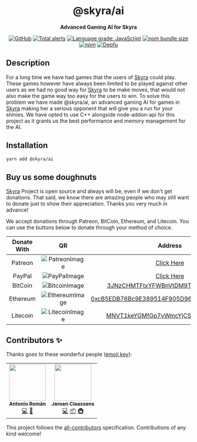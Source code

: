 <div align="center">

# @skyra/ai

**Advanced Gaming AI for Skyra**

[![GitHub](https://img.shields.io/github/license/skyra-project/ai)](https://github.com/skyra-project/ai/blob/main/LICENSE.md)
[![Total alerts](https://img.shields.io/lgtm/alerts/g/skyra-project/ai.svg?logo=lgtm&logoWidth=18)](https://lgtm.com/projects/g/skyra-project/ai/alerts/)
[![Language grade: JavaScript](https://img.shields.io/lgtm/grade/javascript/g/skyra-project/ai.svg?logo=lgtm&logoWidth=18)](https://lgtm.com/projects/g/skyra-project/ai/context:javascript)
[![npm bundle size](https://img.shields.io/bundlephobia/min/@skyra/ai?logo=webpack&style=flat-square)](https://bundlephobia.com/result?p=@skyra/ai)
[![npm](https://img.shields.io/npm/v/@skyra/ai?color=crimson&logo=npm&style=flat-square)](https://www.npmjs.com/package/@skyra/ai)
[![Depfu](https://badges.depfu.com/badges/f2a0336739a79b30e513d177d6ac833a/count.svg)](https://depfu.com/github/skyra-project/ai?project_id=16079)

</div>

## Description

For a long time we have had games that the users of [Skyra] could play. These games however have always been limited to be played against other users as we had no good way for [Skyra] to be make moves, that would not also make the game way too easy for the users to win. To solve this problem we have made @skyra/ai, an advanced gaming AI for games in [Skyra] making her a serious opponent that will give you a run for your shinies. We have opted to use C++ alongside node-addon-api for this project as it grants us the best performance and memory management for the AI.

## Installation

```sh
yarn add @skyra/ai
```

## Buy us some doughnuts

[Skyra] Project is open source and always will be, even if we don't get donations. That said, we know there are amazing people who
may still want to donate just to show their appreciation. Thanks you very much in advance!

We accept donations through Patreon, BitCoin, Ethereum, and Litecoin. You can use the buttons below to donate through your method of choice.

| Donate With |         QR         |                                                                  Address                                                                  |
| :---------: | :----------------: | :---------------------------------------------------------------------------------------------------------------------------------------: |
|   Patreon   | ![PatreonImage][]  |                                               [Click Here](https://donate.skyra.pw/patreon)                                               |
|   PayPal    |  ![PayPalImage][]  |                                               [Click Here](https://donate.skyra.pw/paypal)                                                |
|   BitCoin   | ![BitcoinImage][]  |         [3JNzCHMTFtxYFWBnVtDM9Tt34zFbKvdwco](bitcoin:3JNzCHMTFtxYFWBnVtDM9Tt34zFbKvdwco?amount=0.01&label=Skyra%20Discord%20Bot)          |
|  Ethereum   | ![EthereumImage][] | [0xcB5EDB76Bc9E389514F905D9680589004C00190c](ethereum:0xcB5EDB76Bc9E389514F905D9680589004C00190c?amount=0.01&label=Skyra%20Discord%20Bot) |
|  Litecoin   | ![LitecoinImage][] |         [MNVT1keYGMfGp7vWmcYjCS8ntU8LNvjnqM](litecoin:MNVT1keYGMfGp7vWmcYjCS8ntU8LNvjnqM?amount=0.01&label=Skyra%20Discord%20Bot)         |

## Contributors ✨

Thanks goes to these wonderful people ([emoji key](https://allcontributors.org/docs/en/emoji-key)):

<!-- ALL-CONTRIBUTORS-LIST:START - Do not remove or modify this section -->
<!-- prettier-ignore-start -->
<!-- markdownlint-disable -->
<table>
  <tr>
    <td align="center"><a href="https://github.com/kyranet"><img src="https://avatars0.githubusercontent.com/u/24852502?v=4?s=100" width="100px;" alt=""/><br /><sub><b>Antonio Román</b></sub></a><br /><a href="https://github.com/skyra-project/ai/commits?author=kyranet" title="Code">💻</a> <a href="#projectManagement-kyranet" title="Project Management">📆</a></td>
    <td align="center"><a href="https://favware.tech/"><img src="https://avatars3.githubusercontent.com/u/4019718?v=4?s=100" width="100px;" alt=""/><br /><sub><b>Jeroen Claassens</b></sub></a><br /><a href="https://github.com/skyra-project/ai/commits?author=Favna" title="Code">💻</a> <a href="#platform-Favna" title="Packaging/porting to new platform">📦</a> <a href="#infra-Favna" title="Infrastructure (Hosting, Build-Tools, etc)">🚇</a></td>
  </tr>
</table>

<!-- markdownlint-enable -->
<!-- prettier-ignore-end -->

<!-- ALL-CONTRIBUTORS-LIST:END -->

This project follows the [all-contributors](https://github.com/all-contributors/all-contributors) specification. Contributions of any kind welcome!

<!----------------- LINKS --------------->

[skyra]: https://github.com/skyra-project/ai
[patreonimage]: https://cdn.skyra.pw/gh-assets/patreon.png
[paypalimage]: https://cdn.skyra.pw/gh-assets/paypal.png
[bitcoinimage]: https://cdn.skyra.pw/gh-assets/bitcoin.png
[ethereumimage]: https://cdn.skyra.pw/gh-assets/ethereum.png
[litecoinimage]: https://cdn.skyra.pw/gh-assets/litecoin.png
